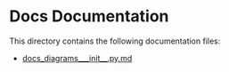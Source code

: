 # Docs Documentation

This directory contains the following documentation files:

- [docs_diagrams___init__.py.md](./docs_diagrams___init__.py.md)
